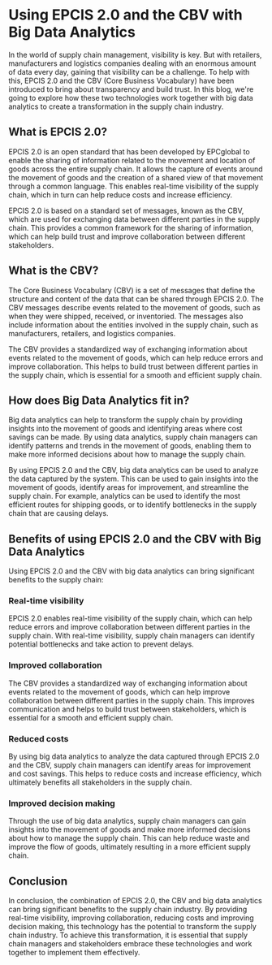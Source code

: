 # Using EPCIS 2.0 and the CBV with Big Data Analytics

In the world of supply chain management, visibility is key. But with retailers, manufacturers and logistics companies dealing with an enormous amount of data every day, gaining that visibility can be a challenge. To help with this, EPCIS 2.0 and the CBV (Core Business Vocabulary) have been introduced to bring about transparency and build trust. In this blog, we're going to explore how these two technologies work together with big data analytics to create a transformation in the supply chain industry.

## What is EPCIS 2.0?

EPCIS 2.0 is an open standard that has been developed by EPCglobal to enable the sharing of information related to the movement and location of goods across the entire supply chain. It allows the capture of events around the movement of goods and the creation of a shared view of that movement through a common language. This enables real-time visibility of the supply chain, which in turn can help reduce costs and increase efficiency.

EPCIS 2.0 is based on a standard set of messages, known as the CBV, which are used for exchanging data between different parties in the supply chain. This provides a common framework for the sharing of information, which can help build trust and improve collaboration between different stakeholders.

## What is the CBV?

The Core Business Vocabulary (CBV) is a set of messages that define the structure and content of the data that can be shared through EPCIS 2.0. The CBV messages describe events related to the movement of goods, such as when they were shipped, received, or inventoried. The messages also include information about the entities involved in the supply chain, such as manufacturers, retailers, and logistics companies.

The CBV provides a standardized way of exchanging information about events related to the movement of goods, which can help reduce errors and improve collaboration. This helps to build trust between different parties in the supply chain, which is essential for a smooth and efficient supply chain.

## How does Big Data Analytics fit in?

Big data analytics can help to transform the supply chain by providing insights into the movement of goods and identifying areas where cost savings can be made. By using data analytics, supply chain managers can identify patterns and trends in the movement of goods, enabling them to make more informed decisions about how to manage the supply chain.

By using EPCIS 2.0 and the CBV, big data analytics can be used to analyze the data captured by the system. This can be used to gain insights into the movement of goods, identify areas for improvement, and streamline the supply chain. For example, analytics can be used to identify the most efficient routes for shipping goods, or to identify bottlenecks in the supply chain that are causing delays.

## Benefits of using EPCIS 2.0 and the CBV with Big Data Analytics

Using EPCIS 2.0 and the CBV with big data analytics can bring significant benefits to the supply chain:

### Real-time visibility

EPCIS 2.0 enables real-time visibility of the supply chain, which can help reduce errors and improve collaboration between different parties in the supply chain. With real-time visibility, supply chain managers can identify potential bottlenecks and take action to prevent delays.

### Improved collaboration

The CBV provides a standardized way of exchanging information about events related to the movement of goods, which can help improve collaboration between different parties in the supply chain. This improves communication and helps to build trust between stakeholders, which is essential for a smooth and efficient supply chain.

### Reduced costs

By using big data analytics to analyze the data captured through EPCIS 2.0 and the CBV, supply chain managers can identify areas for improvement and cost savings. This helps to reduce costs and increase efficiency, which ultimately benefits all stakeholders in the supply chain.

### Improved decision making

Through the use of big data analytics, supply chain managers can gain insights into the movement of goods and make more informed decisions about how to manage the supply chain. This can help reduce waste and improve the flow of goods, ultimately resulting in a more efficient supply chain.

## Conclusion

In conclusion, the combination of EPCIS 2.0, the CBV and big data analytics can bring significant benefits to the supply chain industry. By providing real-time visibility, improving collaboration, reducing costs and improving decision making, this technology has the potential to transform the supply chain industry. To achieve this transformation, it is essential that supply chain managers and stakeholders embrace these technologies and work together to implement them effectively.
